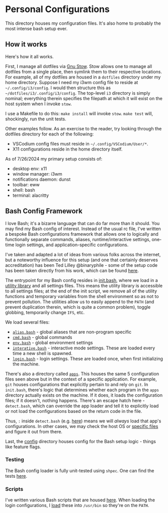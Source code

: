 # Personal Configurations

This directory houses my configuration files. It's also home to probably the most intense bash setup ever.

## How it works
Here's how it all works.

First, I manage all dotfiles via [Gnu Stow](https://www.gnu.org/software/stow/). Stow allows one to manage all dotfiles from a single place, then symlink them to their respective locations. For example, all of my dotfiles are housed in a `dotfiles` directory under my home directory. Suppose I need my i3wm config file to reside at `~/.config/i3/config`. I would then structure this as `~/dotfiles/i3/.config/i3/config`. The top-level `i3` directory is simply nominal; everything therein specifies the filepath at which it will exist on the host system when I invoke `stow`.

I use a Makefile to do this: `make install` will invoke `stow`. `make test` will, shockingly, run the unit tests.

Other examples follow. As an exercise to the reader, try looking through the dotfiles directory for each of the following:
* VSCodium config files must reside in `~/.config/VSCodium/User/*`.
* X11 configurations reside in the home directory itself.

As of 7/26/2024 my primary setup consists of:
* desktop env: x11
* window manager: i3wm
* notifications daemon: dunst
* toolbar: eww
* shell: bash
* terminal: alacritty

## Bash Config Framework

I love Bash; it's a bizarre language that can do far more than it should. You may find my Bash config of interest. Instead of the usual rc file, I've written a bespoke Bash configurations framework that allows one to logically and functionally separate commands, aliases, runtime/interactive settings, one-time login settings, and application-specific configurations.

I've taken and adapted a lot of ideas from various folks across the internet, but a noteworthy influence for this setup (and one that certainly deserves accreditation) has been Ted Lilley @binaryphile - some of the setup code has been taken directly from his work, which can be found [here](https://github.com/binaryphile/init.bash).

The entrypoint for my Bash config resides in [init.bash](bash/.config/bash/init.bash), where we load in a [utility library](bash/.config/bash/lib/utils.bash) and all settings files. This means the utility library is accessible to all settings files; at the end of the init script, we remove all of the utility functions and temporary variables from the shell environment so as not to prevent pollution. The utilities allow us to easily append to the `PATH` (and prevent duplication therein, which is quite a common problem), toggle globbing, temporarily change `IFS`, etc.

We load several files:
* [`alias.bash`](bash/.config/bash/src/alias.bash) - global aliases that are non-program specific
* [`cmd.bash`](bash/.config/bash/src/cmd.bash) - global commands
* [`env.bash`](bash/.config/bash/src/env.bash) - global environment settings
* [`interative.bash`](bash/.config/bash/src/interative.bash) - interactive mode settings. These are loaded every time a new shell is spawned.
* [`login.bash`](bash/.config/bash/src/login.bash) - login settings. These are loaded once, when first initializing the machine.

There's also a directory called [`apps`](bash/.config/bash/apps). This houses the same 5 configuration files seen above but in the context of a specific application. For example, `git` houses configurations that explicitly pertain to and rely on `git`. In `init.bash`, there's logic that determines whether each program in the `apps` directory actually exists on the machine. If it does, it loads the configuration files; if it doesn't, nothing happens. There's an escape hatch here - `detect.bash`, which can override the app loader and tell it to explicitly load or not load the configurations based on the return code in the file.

Thus, `:` inside `detect.bash` (e.g. [here](bash/.config/bash/apps/rust/detect.bash)) means we will *always* load that app's configurations. In other cases, we may check the host OS or [specific files](bash/.config/bash/apps/go/detect.bash) and figure it out from there.

Last, the [config](bash/.config/bash/config) directory houses config for the Bash setup logic - things like feature flags.

### Testing

The Bash config loader is fully unit-tested using `shpec`. One can find the tests [here](bash/t).

### Scripts

I've written various Bash scripts that are housed [here](bash/.config/bash/scripts). When loading the login configurations, I [load](bash/.config/bash/settings/login.bash#L3) these into `/usr/bin` so they're on the `PATH`.
